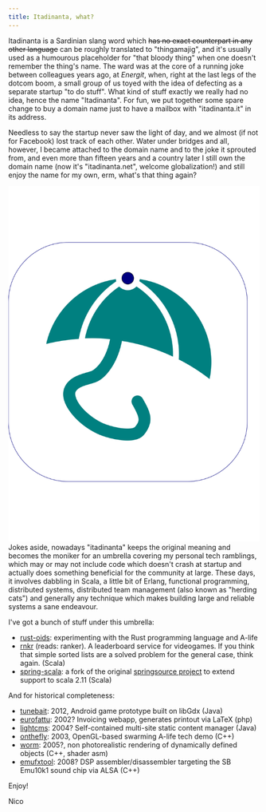 ```yaml
---
title: Itadinanta, what?
---
```


Itadinanta is a Sardinian slang word which ~~has no exact counterpart in any other language~~ can be roughly translated to "thingamajig", and it's usually used as a humourous placeholder for "that bloody thing" when one doesn't remember the thing's name. The ward was at the core of a running joke between colleagues years ago, at *Energit*, when, right at the last legs of the dotcom boom, a small group of us toyed with the idea of defecting as a separate startup "to do stuff". What kind of stuff exactly we really had no idea, hence the name "Itadinanta". For fun, we put together some spare change to buy a domain name just to have a mailbox with "itadinanta.it" in its address.

Needless to say the startup never saw the light of day, and we almost (if not for Facebook) lost track of each other. Water under bridges and all, however, I became attached to the domain name and to the joke it sprouted from, and even more than fifteen years and a country later I still own the domain name (now it's "itadinanta.net", welcome globalization!) and still enjoy the name for my own, erm, what's that thing again?

![Logo](/img/logo_itadinanta.svg) Jokes aside, nowadays "itadinanta" keeps the original meaning and becomes the moniker for an umbrella covering my personal tech ramblings, which may or may not include code which doesn't crash at startup and actually does something beneficial for the community at large. These days, it involves dabbling in Scala, a little bit of Erlang, functional programming, distributed systems, distributed team management (also known as "herding cats") and generally any technique which makes building large and reliable systems a sane endeavour.

I've got a bunch of stuff under this umbrella:

- [rust-oids](https://github.com/itadinanta/rust-oids): experimenting with the Rust programming language and A-life
- [rnkr](http://rnkr.itadinanta.net) (reads: ranker). A leaderboard service for videogames. If you think that simple sorted lists are a solved problem for the general case, think again. (Scala)
- [spring-scala](http://github.com/itadinanta/spring-scala): a fork of the original [springsource project](http://github.com/spring-projects/spring-scala) to extend support to scala 2.11 (Scala)

And for historical completeness:

- [tunebait](http://github.com/itadinanta/tunebait): 2012, Android game prototype built on libGdx (Java)
- [eurofattu](http://github.com/itadinanta/eurofattu): 2002? Invoicing webapp, generates printout via LaTeX (php) 
- [lightcms](http://github.com/itadinanta/lightcms): 2004? Self-contained multi-site static content manager (Java)
- [onthefly](http://github.com/itadinanta/onthefly): 2003, OpenGL-based swarming A-life tech demo (C++)
- [worm](http://github.com/itadinanta/worm): 2005?, non photorealistic rendering of dynamically defined objects (C++, shader asm)
- [emufxtool](http://github.com/itadinanta/emufxtool): 2008? DSP assembler/disassembler targeting the SB Emu10k1 sound chip via ALSA (C++)

Enjoy!

Nico
